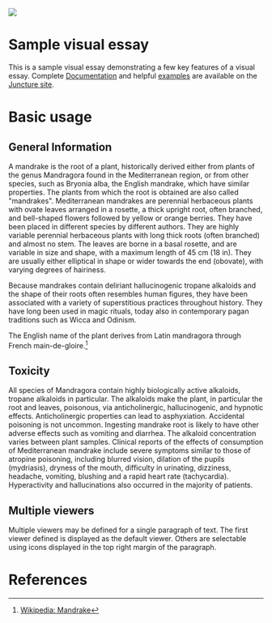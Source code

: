 <a href="https://juncture-digital.org"><img src="https://juncture-digital.org/images/ve-button.png"></a>

<param ve-config 
       title="Mandrake" 
       banner="https://iiif.juncture-digital.org/banner/?url=https://upload.wikimedia.org/wikipedia/commons/f/f7/NaplesDioscuridesMandrake.jpg" 
       layout="vertical">

<!-- Entities discussed throughout the essay are typically defined before the essay text and
     are thus available in all text.  Entity identifiers (QIDs) can be found in either
     Wikipedia or Wikidata (https://www.wikidata.org)> -->
<param ve-entity eid="Q212742"> <!-- genus Mandragora -->
<param ve-entity eid="Q157980"> <!-- Bryonia alba -->
<param ve-entity eid="Q59774"> <!-- Wicca -->
<param ve-entity eid="Q285441"> <!-- Odinism -->

# Sample visual essay

This is a sample visual essay demonstrating a few key features of a visual essay.  Complete [Documentation](https://juncture-digital.org/docs) and helpful [examples](https://juncture-digital.org/examples) are available on the [Juncture site](https://juncture-digital.org).
<param ve-image 
       manifest="https://iiif.juncture-digital.org/manifest/6dd738aed85597cac540ad31dd5818e86ef7f2918c7b43a9eb3123d5538e6e4c">

# Basic usage

## General Information

A mandrake is the root of a plant, historically derived either from plants of the genus Mandragora found in the Mediterranean region, or from other species, such as Bryonia alba, the English mandrake, which have similar properties. The plants from which the root is obtained are also called "mandrakes". Mediterranean mandrakes are perennial herbaceous plants with ovate leaves arranged in a rosette, a thick upright root, often branched, and bell-shaped flowers followed by yellow or orange berries. They have been placed in different species by different authors. They are highly variable perennial herbaceous plants with long thick roots (often branched) and almost no stem. The leaves are borne in a basal rosette, and are variable in size and shape, with a maximum length of 45 cm (18 in). They are usually either elliptical in shape or wider towards the end (obovate), with varying degrees of hairiness.

Because mandrakes contain deliriant hallucinogenic tropane alkaloids and the shape of their roots often resembles human figures, they have been associated with a variety of superstitious practices throughout history. They have long been used in magic rituals, today also in contemporary pagan traditions such as Wicca and Odinism.

The English name of the plant derives from Latin mandragora through French main-de-gloire.[^1]
<param ve-image 
       label="Girl with a Pearl Earring" 
       description="painting by Johannes Vermeer" 
       license="public domain" 
       url="https://upload.wikimedia.org/wikipedia/commons/0/0f/1665_Girl_with_a_Pearl_Earring.jpg">

## Toxicity

All species of Mandragora contain highly biologically active alkaloids, tropane alkaloids in particular. The alkaloids make the plant, in particular the root and leaves, poisonous, via anticholinergic, hallucinogenic, and hypnotic effects. Anticholinergic properties can lead to asphyxiation. Accidental poisoning is not uncommon. Ingesting mandrake root is likely to have other adverse effects such as vomiting and diarrhea. The alkaloid concentration varies between plant samples. Clinical reports of the effects of consumption of Mediterranean mandrake include severe symptoms similar to those of atropine poisoning, including blurred vision, dilation of the pupils (mydriasis), dryness of the mouth, difficulty in urinating, dizziness, headache, vomiting, blushing and a rapid heart rate (tachycardia). Hyperactivity and hallucinations also occurred in the majority of patients.
<param ve-map center="Q36600" zoom="11" prefer-geojson>

## Multiple viewers

Multiple viewers may be defined for a single paragraph of text.  The first viewer defined is displayed as the default viewer.  Others are selectable using icons displayed in the top right margin of the paragraph.
<param ve-image 
       manifest="https://iiif.juncture-digital.org/manifest/6dd738aed85597cac540ad31dd5818e86ef7f2918c7b43a9eb3123d5538e6e4c">
<param ve-map center="Q36600" zoom="11">

# References

[^1]: [Wikipedia: Mandrake](https://en.wikipedia.org/wiki/Mandrake)
